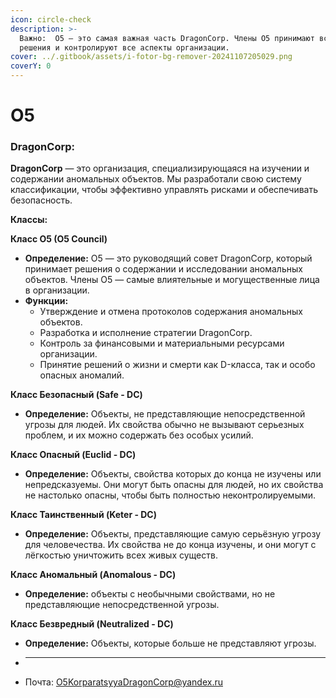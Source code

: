 ```yaml
---
icon: circle-check
description: >-
  Важно:  O5 — это самая важная часть DragonCorp. Члены O5 принимают все важные
  решения и контролируют все аспекты организации.
cover: ../.gitbook/assets/i-fotor-bg-remover-20241107205029.png
coverY: 0
---
```


# О5

### DragonCorp:&#x20;

**DragonCorp** — это организация, специализирующаяся на изучении и содержании аномальных объектов. Мы разработали свою систему классификации, чтобы эффективно управлять рисками и обеспечивать безопасность.

**Классы:**

**Класс O5 (O5 Council)**

* **Определение:** O5 — это руководящий совет DragonCorp, который принимает решения о содержании и исследовании аномальных объектов. Члены O5 — самые влиятельные и могущественные лица в организации.
* **Функции:**
  * Утверждение и отмена протоколов содержания аномальных объектов.
  * Разработка и исполнение стратегии DragonCorp.
  * Контроль за финансовыми и материальными ресурсами организации.
  * Принятие решений о жизни и смерти как D-класса, так и особо опасных аномалий.

**Класс Безопасный (Safe - DC)**

* **Определение:** Объекты, не представляющие непосредственной угрозы для людей. Их свойства обычно не вызывают серьезных проблем, и их можно содержать без особых усилий.

**Класс Опасный (Euclid - DC)**

* **Определение:** Объекты, свойства которых до конца не изучены или непредсказуемы. Они могут быть опасны для людей, но их свойства не настолько опасны, чтобы быть полностью неконтролируемыми.

**Класс Таинственный (Keter - DC)**

* **Определение:** Объекты, представляющие самую серьёзную угрозу для человечества. Их свойства не до конца изучены, и они могут с лёгкостью уничтожить всех живых существ.

**Класс Аномальный (Anomalous - DC)**

* **Определение:** объекты с необычными свойствами, но не представляющие непосредственной угрозы.

**Класс Безвредный (Neutralized - DC)**

- **Определение:** Объекты, которые больше не представляют угрозы.
- ***
- Почта: O5KorparatsyyaDragonCorp@yandex.ru
